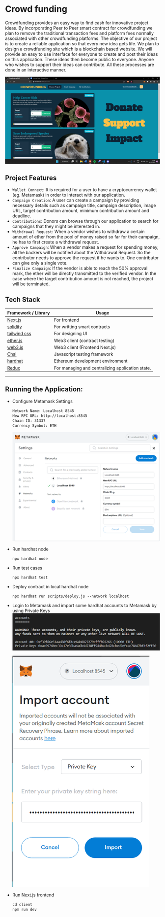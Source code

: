 # Crowd funding

Crowdfunding provides an easy way to find cash for innovative project ideas. By incorporating Peer to Peer smart contract for crowdfunding we plan to remove the traditional transaction fees and platform fees normally associated with other crowdfunding platforms. The objective of our project is to create a reliable application so that every new idea gets life. We plan to design a crowdfunding site which is a blockchain based website. We will provide an easy to use interface for everyone to create and post their ideas on this application. These ideas then become public to everyone. Anyone who wishes to support their ideas can contribute. All these processes are done in an interactive manner.

![Home Page](https://github.com/geetikajhanji11/crowdfunding-dapp/blob/master/images/3.%20Home%20Page%20to%20Discover%20Campaigns.png)

## Project Features 

* `Wallet Connect`: It is required for a user to have a cryptocurrency wallet (eg. Metamask) in order to interact with our application. 
* `Campaign Creation`: A user can create a campaign by providing necessary details such as campaign title, campaign description, image URL, target contribution amount, minimum contribution amount and deadline.
* `Contributions`: Donors can browse through our application to search for campaigns that they might be interested in. 
* `Withdrawal Request`: When a vendor wishes to withdraw a certain amount of ether from the pool of money raised so far for their campaign, he has to first create a withdrawal request.
* `Approve Campaign`: When a vendor makes a request for spending money, all the backers will be notified about the Withdrawal Request. So the contributor needs to approve the request if he wants to. One contributor can give only a single vote.
* `Finalize Campaign`: If the vendor is able to reach the 50% approval mark, the ether will be directly transmitted to the verified vendor. In the case where the target contribution amount is not reached, the project will be terminated.


## Tech Stack

| Framework / Library                                                 | Usage                                                                 |
| ------------------------------------------------------------------- | --------------------------------------------------------------------- |
| [Next.js](https://nextjs.org/docs/getting-started)                  | For frontend                                                          |
| [solidity](https://docs.soliditylang.org/en/v0.8.13/)               | For writting smart contracts                                          |
| [tailwind css](https://tailwindcss.com/docs/installation)           | For designing UI                                                      |       
| [ether.js](https://docs.ethers.io/v5/)                              | Web3 client (contract testing)                                        |
| [web3.js](https://www.npmjs.com/package/web3)                       | Web3 client (Frontend Next.js)                                        |
| [Chai](https://www.npmjs.com/package/chai)                          | Javascript testing framework                                          | 
| [hardhat](https://www.npmjs.com/package/hardhat)                    | Ethereum development environment                                      | 
| [Redux](https://www.npmjs.com/package/hardhat)                      | For managing and centralizing application state.                      |   


----------------


## Running the Application:

- Configure Metamask Settings
    ```
    Network Name: Localhost 8545
    New RPC URL: http://localhost:8545
    Chain ID: 31337
    Currency Symbol: ETH
    ```
    ![settings](https://github.com/geetikajhanji11/crowdfunding-dapp/blob/master/images/0.%20Metamask%20Network%20Settings.png)

- Run hardhat node
    ```
    npx hardhat node
    ```
- Run test cases
    ```
    npx hardhat test
    ```
- Deploy contract in local hardhat node
    ```
    npx hardhat run scripts/deploy.js --network localhost
    ```
- Login to Metamask and import some hardhat accounts to Metamask by using Private Keys
    ![hardhatnode](https://github.com/geetikajhanji11/crowdfunding-dapp/blob/master/images/hardhat_node.png)

    ![hardhatnode](https://github.com/geetikajhanji11/crowdfunding-dapp/blob/master/images/import.png)

- Run Next.js frontend
    ```
    cd client
    npm run dev
    ```
